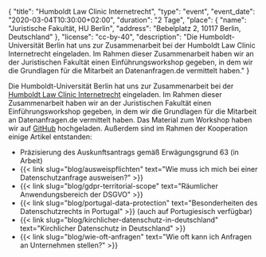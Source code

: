 {
    "title": "Humboldt Law Clinic Internetrecht",
    "type": "event",
    "event_date": "2020-03-04T10:30:00+02:00",
    "duration": "2 Tage",
    "place": {
        "name": "Juristische Fakultät, HU Berlin",
        "address": "Bebelplatz 2, 10117 Berlin, Deutschland"
    },
    "license": "cc-by-40",
    "description": "Die Humboldt-Universität Berlin hat uns zur Zusammenarbeit bei der Humboldt Law Clinic Internetrecht eingeladen. Im Rahmen dieser Zusammenarbeit haben wir an der Juristischen Fakultät einen Einführungsworkshop gegeben, in dem wir die Grundlagen für die Mitarbeit an Datenanfragen.de vermittelt haben."
}

Die Humboldt-Universität Berlin hat uns zur Zusammenarbeit bei der [Humboldt Law Clinic Internetrecht](http://www.hlci.de/) eingeladen. Im Rahmen dieser Zusammenarbeit haben wir an der Juristischen Fakultät einen Einführungsworkshop gegeben, in dem wir die Grundlagen für die Mitarbeit an Datenanfragen.de vermittelt haben. Das Material zum Workshop haben wir auf [GitHub](https://github.com/datenanfragen/material-hlci-2020) hochgeladen. Außerdem sind im Rahmen der Kooperation einige Artikel entstanden:

 - Präzisierung des Auskunftsantrags gemäß Erwägungsgrund 63 (in Arbeit)
 - {{< link slug="blog/ausweispflichten" text="Wie muss ich mich bei einer Datenschutzanfrage ausweisen?" >}}
 - {{< link slug="blog/gdpr-territorial-scope" text="Räumlicher Anwendungsbereich der DSGVO" >}}
 - {{< link slug="blog/portugal-data-protection" text="Besonderheiten des Datenschutzrechts in Portugal" >}} (auch auf Portugiesisch verfügbar)
 - {{< link slug="blog/kirchlicher-datenschutz-in-deutschland" text="Kirchlicher Datenschutz in Deutschland" >}}
 - {{< link slug="blog/wie-oft-anfragen" text="Wie oft kann ich Anfragen an Unternehmen stellen?" >}}
